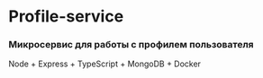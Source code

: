 # Profile-service
### Микросервис для работы с профилем пользователя

Node + Express + TypeScript + MongoDB + Docker
